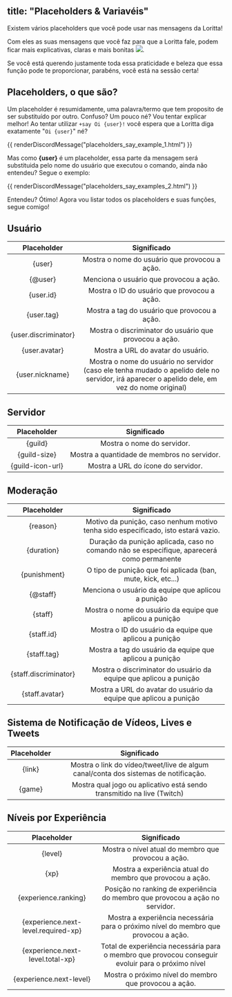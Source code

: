 title: "Placeholders & Variavéis"
---

Existem vários placeholders que você pode usar nas mensagens da Loritta!

Com eles as suas mensagens que você faz para que a Loritta fale, podem ficar mais explicativas, claras e mais bonitas <img src="https://cdn.discordapp.com/emojis/626942886432473098.png?v=1" class="inline-emoji">.

Se você está querendo justamente toda essa praticidade e beleza que essa função pode te proporcionar, parabéns, você está na sessão certa!

## Placeholders, o que são?

Um placeholder é resumidamente, uma palavra/termo que tem proposito de ser substituído por outro. Confuso? Um pouco né? Vou tentar explicar melhor! Ao tentar utilizar `+say Oi {user}!` você espera que a Loritta diga exatamente "`Oi {user}`" né?

{{ renderDiscordMessage("placeholders_say_example_1.html") }}

Mas como **{user}** é um placeholder, essa parte da mensagem será substituida pelo nome do usuário que executou o comando, ainda não entendeu? Segue o exemplo:

{{ renderDiscordMessage("placeholders_say_examples_2.html") }}

Entendeu? Ótimo! Agora vou listar todos os placeholders e suas funções, segue comigo!   

## Usuário

|      Placeholder     |                                                                  Significado                                                                  |
|:--------------------:|:---------------------------------------------------------------------------------------------------------------------------------------------:|
|        {user}        |                                                 Mostra o nome do usuário que provocou a ação.                                                 |
|        {@user}       |                                                    Menciona o usuário que provocou a ação.                                                    |
|       {user.id}      |                                                  Mostra o ID do usuário que provocou a ação.                                                  |
|      {user.tag}      |                                                  Mostra a tag do usuário que provocou a ação.                                                 |
| {user.discriminator} |                                             Mostra o discriminator do usuário que provocou a ação.                                            |
|     {user.avatar}    |                                                       Mostra a URL do avatar do usuário.                                                      |
|    {user.nickname}   | Mostra o nome do usuário no servidor (caso ele tenha mudado o apelido dele no servidor, irá aparecer o apelido dele, em vez do nome original) |

## Servidor

|    Placeholder   |                 Significado                 |
|:----------------:|:-------------------------------------------:|
|      {guild}     |          Mostra o nome do servidor.         |
|   {guild-size}   | Mostra a quantidade de membros no servidor. |
| {guild-icon-url} |      Mostra a URL do ícone do servidor.     |

## Moderação

|      Placeholder      |                                         Significado                                        |
|:---------------------:|:------------------------------------------------------------------------------------------:|
|        {reason}       |      Motivo da punição, caso nenhum motivo tenha sido especificado, isto estará vazio.     |
|       {duration}      | Duração da punição aplicada, caso no comando não se especifique, aparecerá como permanente |
|      {punishment}     |                O tipo de punição que foi aplicada (ban, mute, kick, etc...)                |
|        {@staff}       |                     Menciona o usuário da equipe que aplicou a punição                     |
|        {staff}        |                  Mostra o nome do usuário da equipe que aplicou a punição                  |
|       {staff.id}      |                   Mostra o ID do usuário da equipe que aplicou a punição                   |
|      {staff.tag}      |                   Mostra a tag do usuário da equipe que aplicou a punição                  |
| {staff.discriminator} |              Mostra o discriminator do usuário da equipe que aplicou a punição             |
|     {staff.avatar}    |              Mostra a URL do avatar do usuário da equipe que aplicou a punição             |

## Sistema de Notificação de Vídeos, Lives e Tweets

| Placeholder |                                     Significado                                     |
|:-----------:|:-----------------------------------------------------------------------------------:|
|    {link}   | Mostra o link do vídeo/tweet/live de algum canal/conta dos sistemas de notificação. |
|    {game}   |        Mostra qual jogo ou aplicativo está sendo transmitido na live (Twitch)       |

## Níveis por Experiência

|             Placeholder             |                                            Significado                                            |
|:-----------------------------------:|:-------------------------------------------------------------------------------------------------:|
|               {level}               |                        Mostra o nível atual do membro que provocou a ação.                        |
|                 {xp}                |                     Mostra a experiência atual do membro que provocou a ação.                     |
|         {experience.ranking}        |            Posição no ranking de experiência do membro que provocou a ação no servidor.           |
| {experience.next-level.required-xp} |        Mostra a experiência necessária para o próximo nível do membro que provocou a ação.        |
|   {experience.next-level.total-xp}  | Total de experiência necessária para o membro que provocou conseguir evoluir para o próximo nível |
|       {experience.next-level}       |                       Mostra o próximo nível do membro que provocou a ação.                       |

